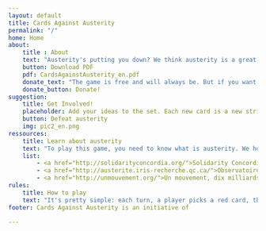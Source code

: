 ```yaml
---
layout: default
title: Cards Against Austerity
permalink: "/"
home: Home
about:
    title : About
    text: "Austerity's putting you down? We think austerity is a great opportunity to have some fun. So while the government is cutting in public funds, why don't you also cut something? That is, your own deck of Cards Against Austerity!"
    button: Download PDF
    pdf: CardsAgainstAusterity_en.pdf
    donate_text: "The game is free and will always be. But if you want to help the project go forward, we're are accepting donations trough PayPal. This money will help us print and distribute physical copies of the game that we aim to complete with everybody's suggestions. More info about this coming!"
    donate_button: Donate!
suggestion:
    title: Get Involved!
    placeholder: Add your ideas to the set. Each new card is a new strike at austerity! (yes a strike, not a boycott)
    button: Defeat austerity
    img: pic2_en.png
ressources:
    title: Learn about austerity
    text: "To play this game, you need to know what is austerity. We hope you do. But if you don't, here are helpful ressources to get started:"
    list:
        - <a href="http://solidarityconcordia.org/">Solidarity Concordia</a>
        - <a href="http://austerite.iris-recherche.qc.ca/">Observatoire des conséquences des mesures d’austérité au Québec</a> (français)
        - <a href="http://unmouvement.org/">Un mouvement, dix milliards de solutions</a> (français)
rules:
    title: How to play
    text: "It's pretty simple: each turn, a player picks a red card, the others answer with their most appropriate white card."
footer: Cards Against Austerity is an initiative of

---
```

